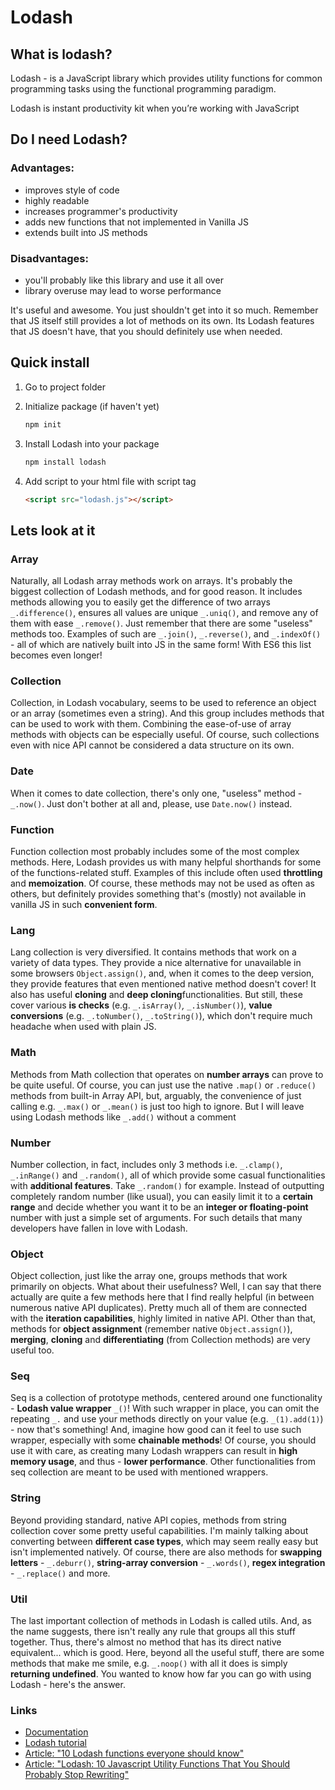 
# Lodash

## What is lodash?

Lodash - is a JavaScript library which provides utility functions for common programming tasks using the functional programming paradigm.

Lodash is instant productivity kit when you’re working with JavaScript

## Do I need Lodash?

### Advantages:
* improves style of code
* highly readable
* increases programmer's productivity
* adds new functions that not implemented in Vanilla JS
* extends built into JS methods

### Disadvantages:
* you'll probably like this library and use it all over
* library overuse may lead to worse performance

It's useful and awesome. You just shouldn't get into it so much. Remember that JS itself still provides a lot of methods on its own. Its Lodash features that JS doesn't have, that you should definitely use when needed.

## Quick install

1. Go to project folder

2. Initialize package (if haven't yet)

	```bash
	npm init
	```

3. Install Lodash into your package

	```bash
	npm install lodash
	```
4. Add script to your html file with script tag

	```html
	<script src="lodash.js"></script>
	```

## Lets look at it

### Array

Naturally, all Lodash array methods work on arrays. It's probably the biggest collection of Lodash methods, and for good reason. It includes methods allowing you to easily get the difference of two arrays `_.difference()`, ensures all values are unique `_.uniq()`, and remove any of them with ease `_.remove()`. Just remember that there are some "useless" methods too. Examples of such are `_.join()`, `_.reverse()`, and `_.indexOf()` - all of which are natively built into JS in the same form! With ES6 this list becomes even longer!

### Collection

Collection, in Lodash vocabulary, seems to be used to reference an object or an array (sometimes even a string). And this group includes methods that can be used to work with them. Combining the ease-of-use of array methods with objects can be especially useful. Of course, such collections even with nice API cannot be considered a data structure on its own.

### Date

When it comes to date collection, there's only one, "useless" method -  `_.now()`. Just don't bother at all and, please, use  `Date.now()`  instead.


### Function

Function collection most probably includes some of the most complex methods. Here, Lodash provides us with many helpful shorthands for some of the functions-related stuff. Examples of this include often used  **throttling** and  **memoization**. Of course, these methods may not be used as often as others, but definitely provides something that's (mostly) not available in vanilla JS in such  **convenient form**.

### Lang

Lang collection is very diversified. It contains methods that work on a variety of data types. They provide a nice alternative for unavailable in some browsers  `Object.assign()`, and, when it comes to the deep version, they provide features that even mentioned native method doesn't cover! It also has useful **cloning**  and  **deep cloning**functionalities. But still, these cover various  **is checks**  (e.g.  `_.isArray()`_,_ `_.isNumber()`),  **value conversions**  (e.g.  `_.toNumber()`,  `_.toString()`), which don't require much headache when used with plain JS.

### Math

Methods from Math collection that operates on  **number arrays**  can prove to be quite useful. Of course, you can just use the native  `.map()`  or  `.reduce()`  methods from built-in Array API, but, arguably, the convenience of just calling e.g.  `_.max()`  or  `_.mean()`  is just too high to ignore. But I will leave using Lodash methods like  `_.add()`  without a comment

### Number

Number collection, in fact, includes only 3 methods i.e.  `_.clamp()`,  `_.inRange()`  and  `_.random()`, all of which provide some casual functionalities with  **additional features**. Take  `_.random()`  for example. Instead of outputting completely random number (like usual), you can easily limit it to a  **certain range**  and decide whether you want it to be an  **integer or floating-point**  number with just a simple set of arguments. For such details that many developers have fallen in love with Lodash.

### Object

Object collection, just like the array one, groups methods that work primarily on objects. What about their usefulness? Well, I can say that there actually are quite a few methods here that I find really helpful (in between numerous native API duplicates). Pretty much all of them are connected with the  **iteration capabilities**, highly limited in native API. Other than that, methods for  **object assignment**  (remember native  `Object.assign()`),  **merging**,  **cloning**  and  **differentiating**  (from Collection methods) are very useful too.

### Seq

Seq is a collection of prototype methods, centered around one functionality -  **Lodash value wrapper**  `_()`! With such wrapper in place, you can omit the repeating  `_.`  and use your methods directly on your value (e.g.  `_(1).add(1)`) - now that's something! And, imagine how good can it feel to use such wrapper, especially with some  **chainable methods**! Of course, you should use it with care, as creating many Lodash wrappers can result in  **high memory usage**, and thus -  **lower performance**. Other functionalities from seq collection are meant to be used with mentioned wrappers.

### String

Beyond providing standard, native API copies, methods from string collection cover some pretty useful capabilities. I'm mainly talking about converting between  **different case types**, which may seem really easy but isn't implemented natively. Of course, there are also methods for **swapping letters** - `_.deburr()`,  **string-array conversion** - `_.words()`,  **regex integration** - `_.replace()`  and more.

### Util

The last important collection of methods in Lodash is called utils. And, as the name suggests, there isn't really any rule that groups all this stuff together. Thus, there's almost no method that has its direct native equivalent... which is good. Here, beyond all the useful stuff, there are some methods that make me smile, e.g.  `_.noop()`  with all it does is simply  **returning undefined**. You wanted to know how far you can go with using Lodash - here's the answer.

### Links
- [Documentation](https://lodash.com/docs/4.17.15)
- [Lodash tutorial](http://zetcode.com/javascript/lodash/)
- [Article: "10 Lodash functions everyone should know"](https://medium.com/voobans-tech-stories/10-lodash-functions-everyone-should-know-334b372aec5d)
- [Article: "Lodash: 10 Javascript Utility Functions That You Should Probably Stop Rewriting"](https://colintoh.com/blog/lodash-10-javascript-utility-functions-stop-rewriting)
